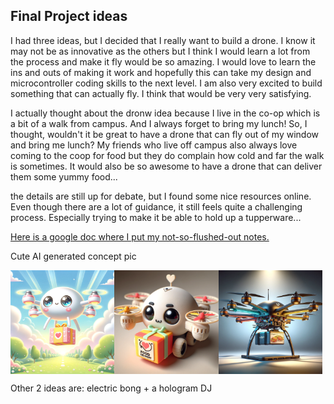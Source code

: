 
<h2>Final Project ideas</h2>
<p>I had three ideas, but I decided that I really want to build a drone. I know it may not be as innovative as the others but I think I would learn a lot from the process and make it fly would be so amazing. I would love to learn the ins and outs of making it work and hopefully this can take my design and microcontroller coding skills to the next level. I am also very excited to build something that can actually fly. I think that would be very very satisfying.

I actually thought about the dronw idea because I live in the co-op which is a bit of a walk from campus. And I always forget to bring my lunch! So, I thought, wouldn't it be great to have a drone that can fly out of my window and bring me lunch? My friends who live off campus also always love coming to the coop for food but they do complain how cold and far the walk is sometimes. It would also be so awesome to have a drone that can deliver them some yummy food...

the details are still up for debate, but I found some nice resources online. Even though there are a lot of guidance, it still feels quite a challenging process. Especially trying to make it be able to hold up a tupperware...

<a href="https://docs.google.com/document/d/1XNAiywBtsMqfx_bYDDffa8a5CroMiOiXWpJvlzcsZB0/edit?usp=sharing">Here is a google doc where I put my not-so-flushed-out notes. </a>
</p>

Cute AI generated concept pic
<div style="display:flex; ">
<img style="width: 33%" src="img/concept.webp"> 
<img style="width: 33%" src="img/cuteconcept.webp"> 
<img style="width: 33%" src="img/realisticconcept.webp"> 

</div>

<p>Other 2 ideas are: electric bong + a hologram DJ</p>
